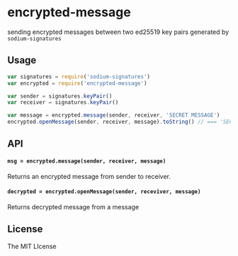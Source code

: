 # encrypted-message

sending encrypted messages between two ed25519 key pairs generated by `sodium-signatures`

## Usage

```js
var signatures = require('sodium-signatures')
var encrypted = require('encrypted-message')

var sender = signatures.keyPair()
var receiver = signatures.keyPair()

var message = encrypted.message(sender, receiver, 'SECRET MESSAGE')
encrypted.openMessage(sender, receiver, message).toString() // === 'SECRET MESSAGE'
```

## API

#### `msg = encrypted.message(sender, receiver, message)`

Returns an encrypted message from sender to receiver.

#### `decrypted = encrypted.openMessage(sender, receviver, message)`

Returns decrypted message from a message

## License

The MIT LIcense

